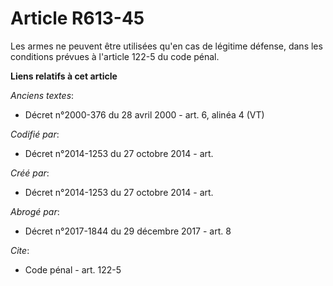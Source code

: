 # Article R613-45

Les armes ne peuvent être utilisées qu'en cas de légitime défense, dans les conditions prévues à l'article 122-5 du code
pénal.

**Liens relatifs à cet article**

_Anciens textes_:

  - Décret n°2000-376 du 28 avril 2000 - art. 6, alinéa 4 (VT)

_Codifié par_:

  - Décret n°2014-1253 du 27 octobre 2014 - art.

_Créé par_:

  - Décret n°2014-1253 du 27 octobre 2014 - art.

_Abrogé par_:

  - Décret n°2017-1844 du 29 décembre 2017 - art. 8

_Cite_:

  - Code pénal - art. 122-5
